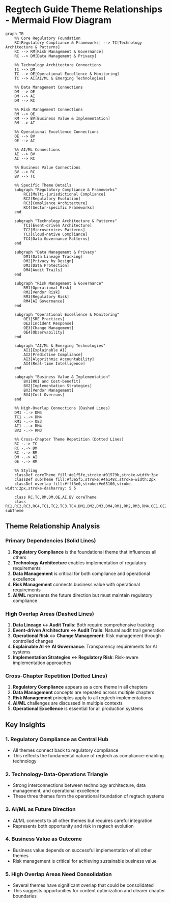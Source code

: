 # Regtech Guide Theme Relationships - Mermaid Flow Diagram

```mermaid
graph TB
    %% Core Regulatory Foundation
    RC[Regulatory Compliance & Frameworks] --> TC[Technology Architecture & Patterns]
    RC --> RM[Risk Management & Governance]
    RC --> DM[Data Management & Privacy]
    
    %% Technology Architecture Connections
    TC --> DM
    TC --> OE[Operational Excellence & Monitoring]
    TC --> AI[AI/ML & Emerging Technologies]
    
    %% Data Management Connections
    DM --> OE
    DM --> AI
    DM --> RC
    
    %% Risk Management Connections
    RM --> OE
    RM --> BV[Business Value & Implementation]
    RM --> AI
    
    %% Operational Excellence Connections
    OE --> BV
    OE --> AI
    
    %% AI/ML Connections
    AI --> BV
    AI --> RC
    
    %% Business Value Connections
    BV --> RC
    BV --> TC
    
    %% Specific Theme Details
    subgraph "Regulatory Compliance & Frameworks"
        RC1[Multi-jurisdictional Compliance]
        RC2[Regulatory Evolution]
        RC3[Compliance Architecture]
        RC4[Sector-specific Frameworks]
    end
    
    subgraph "Technology Architecture & Patterns"
        TC1[Event-driven Architecture]
        TC2[Microservices Patterns]
        TC3[Cloud-native Compliance]
        TC4[Data Governance Patterns]
    end
    
    subgraph "Data Management & Privacy"
        DM1[Data Lineage Tracking]
        DM2[Privacy by Design]
        DM3[Data Protection]
        DM4[Audit Trails]
    end
    
    subgraph "Risk Management & Governance"
        RM1[Operational Risk]
        RM2[Vendor Risk]
        RM3[Regulatory Risk]
        RM4[AI Governance]
    end
    
    subgraph "Operational Excellence & Monitoring"
        OE1[SRE Practices]
        OE2[Incident Response]
        OE3[Change Management]
        OE4[Observability]
    end
    
    subgraph "AI/ML & Emerging Technologies"
        AI1[Explainable AI]
        AI2[Predictive Compliance]
        AI3[Algorithmic Accountability]
        AI4[Real-time Intelligence]
    end
    
    subgraph "Business Value & Implementation"
        BV1[ROI and Cost-benefit]
        BV2[Implementation Strategies]
        BV3[Vendor Management]
        BV4[Cost Overruns]
    end
    
    %% High-Overlap Connections (Dashed Lines)
    DM1 -.-> DM4
    TC1 -.-> DM4
    RM1 -.-> OE3
    AI1 -.-> RM4
    BV2 -.-> RM3
    
    %% Cross-Chapter Theme Repetition (Dotted Lines)
    RC -.-> TC
    RC -.-> DM
    RC -.-> RM
    DM -.-> AI
    OE -.-> RM
    
    %% Styling
    classDef coreTheme fill:#e1f5fe,stroke:#01579b,stroke-width:3px
    classDef subTheme fill:#f3e5f5,stroke:#4a148c,stroke-width:2px
    classDef overlap fill:#fff3e0,stroke:#e65100,stroke-width:2px,stroke-dasharray: 5 5
    
    class RC,TC,RM,DM,OE,AI,BV coreTheme
    class RC1,RC2,RC3,RC4,TC1,TC2,TC3,TC4,DM1,DM2,DM3,DM4,RM1,RM2,RM3,RM4,OE1,OE2,OE3,OE4,AI1,AI2,AI3,AI4,BV1,BV2,BV3,BV4 subTheme
```

## Theme Relationship Analysis

### Primary Dependencies (Solid Lines)
1. **Regulatory Compliance** is the foundational theme that influences all others
2. **Technology Architecture** enables implementation of regulatory requirements
3. **Data Management** is critical for both compliance and operational excellence
4. **Risk Management** connects business value with operational requirements
5. **AI/ML** represents the future direction but must maintain regulatory compliance

### High Overlap Areas (Dashed Lines)
1. **Data Lineage ↔ Audit Trails**: Both require comprehensive tracking
2. **Event-driven Architecture ↔ Audit Trails**: Natural audit trail generation
3. **Operational Risk ↔ Change Management**: Risk management through controlled changes
4. **Explainable AI ↔ AI Governance**: Transparency requirements for AI systems
5. **Implementation Strategies ↔ Regulatory Risk**: Risk-aware implementation approaches

### Cross-Chapter Repetition (Dotted Lines)
1. **Regulatory Compliance** appears as a core theme in all chapters
2. **Data Management** concepts are repeated across multiple chapters
3. **Risk Management** principles apply to all regtech implementations
4. **AI/ML** challenges are discussed in multiple contexts
5. **Operational Excellence** is essential for all production systems

## Key Insights

### 1. **Regulatory Compliance as Central Hub**
- All themes connect back to regulatory compliance
- This reflects the fundamental nature of regtech as compliance-enabling technology

### 2. **Technology-Data-Operations Triangle**
- Strong interconnections between technology architecture, data management, and operational excellence
- These three themes form the operational foundation of regtech systems

### 3. **AI/ML as Future Direction**
- AI/ML connects to all other themes but requires careful integration
- Represents both opportunity and risk in regtech evolution

### 4. **Business Value as Outcome**
- Business value depends on successful implementation of all other themes
- Risk management is critical for achieving sustainable business value

### 5. **High Overlap Areas Need Consolidation**
- Several themes have significant overlap that could be consolidated
- This suggests opportunities for content optimization and clearer chapter boundaries
